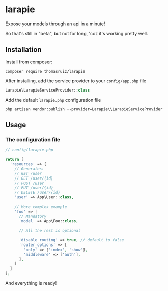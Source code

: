 # larapie
Expose your models through an api in a minute!

So that's still in "beta", but not for long, 'coz it's working pretty well.

## Installation

Install from composer:

```
composer require thomasruiz/larapie
```

After installing, add the service provider to your `config/app.php` file

```php
Larapie\LarapieServiceProvider::class
```

Add the default `larapie.php` configuration file

```
php artisan vendor:publish --provider=Larapie\\LarapieServiceProvider
```

## Usage

### The configuration file

```php
// config/larapie.php

return [
  'resources' => [
    // Generates:
    // GET /user
    // GET /user/{id}
    // POST /user
    // PUT /user/{id}
    // DELETE /user/{id}
    'user' => App\User::class,
    
    // More complex example
    'foo' => [
      // Mandatory
      'model' => App\Foo::class,
      
      // All the rest is optional
      
      'disable_routing' => true, // default to false
      'router_options' => [
        'only' => ['index', 'show'],
        'middleware' => ['auth'],
      ],
    ]
  ]
];
```

And everything is ready!
